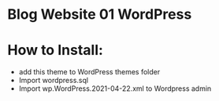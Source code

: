 # Blog Website 01 WordPress

# How to Install:

 - add this theme to WordPress themes folder
 - Import wordpress.sql
 - Import wp.WordPress.2021-04-22.xml to Wordpress admin
